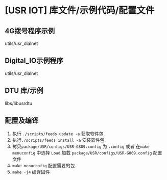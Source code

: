 # [USR IOT] 库文件/示例代码/配置文件

## 4G拨号程序示例
utils/usr_dialnet

## Digital_IO示例程序
utils/usr_dialnet

## DTU 库/示例
libs/libusrdtu

## 配置及编译
1. 执行 `./scripts/feeds update -a` 获取软件包
2. 执行`./scripts/feeds install -a` 安装软件包
3. 拷贝`package/USR/configs/USR-G809.config` 为 `.config` 或者 在`make menuconfig` 中选择 `Load` 加载 `package/USR/configs/USR-G809.config` 配置文件
4. `make menuconfig` 配置需要的包
5. `make -j4` 编译固件

